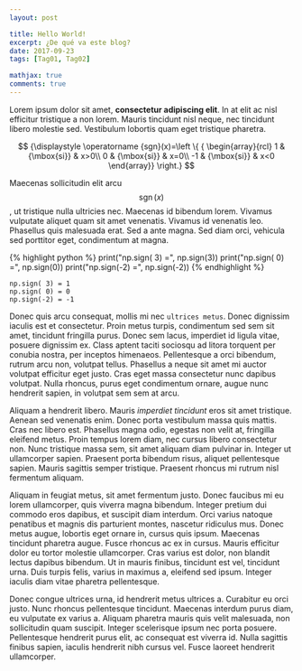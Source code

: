 ```yaml
---
layout: post

title: Hello World!
excerpt: ¿De qué va este blog?
date: 2017-09-23
tags: [Tag01, Tag02]

mathjax: true
comments: true
---
```


Lorem ipsum dolor sit amet, **consectetur adipiscing elit**. In at elit ac nisl efficitur tristique a non lorem. Mauris tincidunt nisl neque, nec tincidunt libero molestie sed. Vestibulum lobortis quam eget tristique pharetra.

$$
{\displaystyle \operatorname {sgn}(x)=\left \{ {
\begin{array}{rcl}
 1 & {\mbox{si}} & x>0\\
 0 & {\mbox{si}} & x=0\\
-1 & {\mbox{si}} & x<0
\end{array}}
\right.}
$$

Maecenas sollicitudin elit arcu $$\operatorname {sgn}(x)$$, ut tristique nulla ultricies nec. Maecenas id bibendum lorem. Vivamus vulputate aliquet quam sit amet venenatis. Vivamus id venenatis leo. Phasellus quis malesuada erat. Sed a ante magna. Sed diam orci, vehicula sed porttitor eget, condimentum at magna.

{% highlight python %}
print("np.sign( 3) =", np.sign(3))
print("np.sign( 0) =", np.sign(0))
print("np.sign(-2) =", np.sign(-2))
{% endhighlight %}

    np.sign( 3) = 1
    np.sign( 0) = 0
    np.sign(-2) = -1

Donec quis arcu consequat, mollis mi nec `ultrices metus`. Donec dignissim iaculis est et consectetur. Proin metus turpis, condimentum sed sem sit amet, tincidunt fringilla purus. Donec sem lacus, imperdiet id ligula vitae, posuere dignissim ex. Class aptent taciti sociosqu ad litora torquent per conubia nostra, per inceptos himenaeos. Pellentesque a orci bibendum, rutrum arcu non, volutpat tellus. Phasellus a neque sit amet mi auctor volutpat efficitur eget justo. Cras eget massa consectetur nunc dapibus volutpat. Nulla rhoncus, purus eget condimentum ornare, augue nunc hendrerit sapien, in volutpat sem sem at arcu.

<script src="https://gist.github.com/guiferviz/90ccdea4f907c0f6115bd44b34ebd7b4.js"></script>

Aliquam a hendrerit libero. Mauris *imperdiet tincidunt* eros sit amet tristique. Aenean sed venenatis enim. Donec porta vestibulum massa quis mattis. Cras nec libero est. Phasellus magna odio, egestas non velit at, fringilla eleifend metus. Proin tempus lorem diam, nec cursus libero consectetur non. Nunc tristique massa sem, sit amet aliquam diam pulvinar in. Integer ut ullamcorper sapien. Praesent porta bibendum risus, aliquet pellentesque sapien. Mauris sagittis semper tristique. Praesent rhoncus mi rutrum nisl fermentum aliquam.

Aliquam in feugiat metus, sit amet fermentum justo. Donec faucibus mi eu lorem ullamcorper, quis viverra magna bibendum. Integer pretium dui commodo eros dapibus, et suscipit diam interdum. Orci varius natoque penatibus et magnis dis parturient montes, nascetur ridiculus mus. Donec metus augue, lobortis eget ornare in, cursus quis ipsum. Maecenas tincidunt pharetra augue. Fusce rhoncus ac ex in cursus. Mauris efficitur dolor eu tortor molestie ullamcorper. Cras varius est dolor, non blandit lectus dapibus bibendum. Ut in mauris finibus, tincidunt est vel, tincidunt urna. Duis turpis felis, varius in maximus a, eleifend sed ipsum. Integer iaculis diam vitae pharetra pellentesque.

Donec congue ultrices urna, id hendrerit metus ultrices a. Curabitur eu orci justo. Nunc rhoncus pellentesque tincidunt. Maecenas interdum purus diam, eu vulputate ex varius a. Aliquam pharetra mauris quis velit malesuada, non sollicitudin quam suscipit. Integer scelerisque ipsum nec porta posuere. Pellentesque hendrerit purus elit, ac consequat est viverra id. Nulla sagittis finibus sapien, iaculis hendrerit nibh cursus vel. Fusce laoreet hendrerit ullamcorper.
